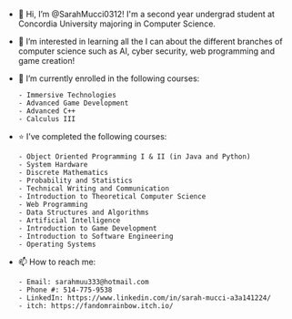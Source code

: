 - 👋 Hi, I’m @SarahMucci0312! I'm a second year undergrad student at Concordia University majoring in Computer Science.

- 👀 I’m interested in learning all the I can about the different branches of computer science such as AI, cyber security, web programming and game creation!

- 🌱 I’m currently enrolled in the following courses:

      - Immersive Technologies
      - Advanced Game Development
      - Advanced C++
      - Calculus III
 
- ⭐ I’ve completed the following courses:

      - Object Oriented Programming I & II (in Java and Python)
      - System Hardware
      - Discrete Mathematics
      - Probability and Statistics
      - Technical Writing and Communication
      - Introduction to Theoretical Computer Science
      - Web Programming
      - Data Structures and Algorithms
      - Artificial Intelligence
      - Introduction to Game Development
      - Introduction to Software Engineering
      - Operating Systems

- 📫 How to reach me:

      - Email: sarahmuu333@hotmail.com
      - Phone #: 514-775-9538
      - LinkedIn: https://www.linkedin.com/in/sarah-mucci-a3a141224/
      - itch: https://fandomrainbow.itch.io/      
